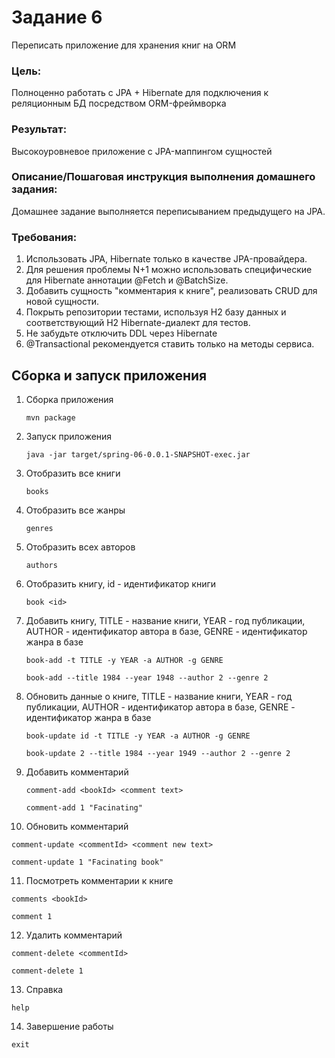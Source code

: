# Задание 6 #
Переписать приложение для хранения книг на ORM
### Цель:
Полноценно работать с JPA + Hibernate для подключения к реляционным БД посредством ORM-фреймворка
### Результат: 
Высокоуровневое приложение с JPA-маппингом сущностей

### Описание/Пошаговая инструкция выполнения домашнего задания:
Домашнее задание выполняется переписыванием предыдущего на JPA.
### Требования:
1. Использовать JPA, Hibernate только в качестве JPA-провайдера. 
2. Для решения проблемы N+1 можно использовать специфические для Hibernate аннотации @Fetch и @BatchSize. 
3. Добавить сущность "комментария к книге", реализовать CRUD для новой сущности. 
4. Покрыть репозитории тестами, используя H2 базу данных и соответствующий H2 Hibernate-диалект для тестов. 
5. Не забудьте отключить DDL через Hibernate 
6. @Transactional рекомендуется ставить только на методы сервиса.

## Сборка и запуск приложения ##
1. Сборка приложения
   ```
   mvn package
   ```
2. Запуск приложения
   ```
   java -jar target/spring-06-0.0.1-SNAPSHOT-exec.jar
   ```
3. Отобразить все книги
   ```
   books
   ```
4. Отобразить все жанры
   ```
   genres
   ```
5. Отобразить всех авторов
   ```
   authors
   ```
6. Отобразить книгу, id - идентификатор книги
   ```
   book <id>
   ```
7. Добавить книгу, TITLE - название книги, YEAR - год публикации, AUTHOR - идентификатор автора в базе, GENRE - идентификатор жанра в базе
   ```
   book-add -t TITLE -y YEAR -a AUTHOR -g GENRE
   ```
   ```
   book-add --title 1984 --year 1948 --author 2 --genre 2
   ```
8. Обновить данные о книге, TITLE - название книги, YEAR - год публикации, AUTHOR - идентификатор автора в базе, GENRE - идентификатор жанра в базе
   ```
   book-update id -t TITLE -y YEAR -a AUTHOR -g GENRE
   ```
   ```
   book-update 2 --title 1984 --year 1949 --author 2 --genre 2
   ```
9. Добавить комментарий
   ```
   comment-add <bookId> <comment text>
   ```
   ```
   comment-add 1 "Facinating"
   ```
10. Обновить комментарий
   ```
   comment-update <commentId> <comment new text>
   ```
   ```
   comment-update 1 "Facinating book"
   ```
11. Посмотреть комментарии к книге
   ```
   comments <bookId>
   ```
   ```
   comment 1
   ```
12. Удалить комментарий
   ```
   comment-delete <commentId>
   ```
   ```
   comment-delete 1
   ```
13. Справка
   ```
   help
   ```
14. Завершение работы
   ```
   exit
   ```
